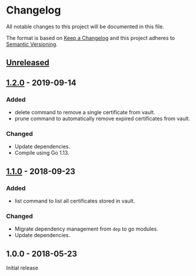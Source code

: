 # Changelog
All notable changes to this project will be documented in this file.

The format is based on [Keep a Changelog](http://keepachangelog.com/en/1.0.0/)
and this project adheres to [Semantic Versioning](http://semver.org/spec/v2.0.0.html).

## [Unreleased]

## [1.2.0] - 2019-09-14

### Added

- delete command to remove a single certificate from vault.
- prune command to automatically remove expired certificates from vault. 

### Changed

- Update dependencies.
- Compile using Go 1.13.

## [1.1.0] - 2018-09-23

### Added

- list command to list all certificates stored in vault.

### Changed

- Migrate dependency management from `dep` to go modules.
- Update dependencies.

## 1.0.0 - 2018-05-23

Initial release

[Unreleased]: https://github.com/emgag/keyvault-certdeploy/compare/v1.2.0...HEAD
[1.1.0]: https://github.com/emgag/keyvault-certdeploy/compare/v1.0.0...v1.1.0
[1.2.0]: https://github.com/emgag/keyvault-certdeploy/compare/v1.1.0...v1.2.0
